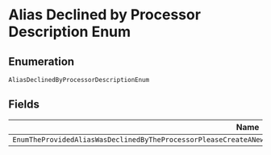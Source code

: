 
# Alias Declined by Processor Description Enum

## Enumeration

`AliasDeclinedByProcessorDescriptionEnum`

## Fields

| Name |
|  --- |
| `EnumTheProvidedAliasWasDeclinedByTheProcessorPleaseCreateANewOrderWithADifferentAliasKeyAndorAliasLabelAndTryAgain` |

